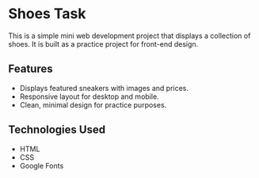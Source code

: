 # Shoes Task

This is a simple mini web development project that displays a collection of shoes. 
It is built as a practice project for front-end design.

## Features
- Displays featured sneakers with images and prices.
- Responsive layout for desktop and mobile.
- Clean, minimal design for practice purposes.

## Technologies Used
- HTML
- CSS
- Google Fonts
